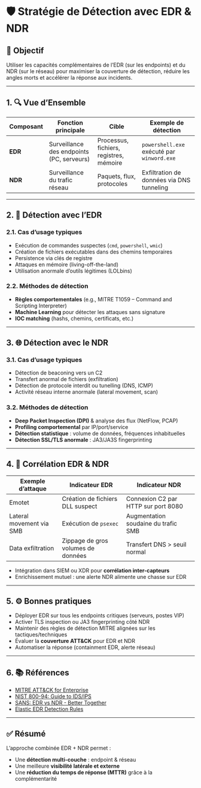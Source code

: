 # 🛡️ Stratégie de Détection avec EDR & NDR

## 🎯 Objectif

Utiliser les capacités complémentaires de l’EDR (sur les endpoints) et du NDR (sur le réseau) pour maximiser la couverture de détection, réduire les angles morts et accélérer la réponse aux incidents.

---

## 1. 🔍 Vue d’Ensemble

| Composant | Fonction principale | Cible | Exemple de détection |
|-----------|---------------------|-------|-----------------------|
| **EDR**   | Surveillance des endpoints (PC, serveurs) | Processus, fichiers, registres, mémoire | `powershell.exe` exécuté par `winword.exe` |
| **NDR**   | Surveillance du trafic réseau | Paquets, flux, protocoles | Exfiltration de données via DNS tunneling |

---

## 2. 🧠 Détection avec l’EDR

### 2.1. Cas d’usage typiques

- Exécution de commandes suspectes (`cmd`, `powershell`, `wmic`)
- Création de fichiers exécutables dans des chemins temporaires
- Persistence via clés de registre
- Attaques en mémoire (living-off-the-land)
- Utilisation anormale d’outils légitimes (LOLbins)

### 2.2. Méthodes de détection

- **Règles comportementales** (e.g., MITRE T1059 – Command and Scripting Interpreter)
- **Machine Learning** pour détecter les attaques sans signature
- **IOC matching** (hashs, chemins, certificats, etc.)

---

## 3. 🌐 Détection avec le NDR

### 3.1. Cas d’usage typiques

- Détection de beaconing vers un C2
- Transfert anormal de fichiers (exfiltration)
- Détection de protocole interdit ou tunelling (DNS, ICMP)
- Activité réseau interne anormale (lateral movement, scan)

### 3.2. Méthodes de détection

- **Deep Packet Inspection (DPI)** & analyse des flux (NetFlow, PCAP)
- **Profiling comportemental** par IP/port/service
- **Détection statistique** : volume de données, fréquences inhabituelles
- **Détection SSL/TLS anormale** : JA3/JA3S fingerprinting

---

## 4. 🔄 Corrélation EDR & NDR

| Exemple d’attaque              | Indicateur EDR                    | Indicateur NDR                         |
|-------------------------------|-----------------------------------|----------------------------------------|
| Emotet                        | Création de fichiers DLL suspect | Connexion C2 par HTTP sur port 8080   |
| Lateral movement via SMB      | Exécution de `psexec`            | Augmentation soudaine du trafic SMB   |
| Data exfiltration             | Zippage de gros volumes de données | Transfert DNS > seuil normal         |

- Intégration dans SIEM ou XDR pour **corrélation inter-capteurs**
- Enrichissement mutuel : une alerte NDR alimente une chasse sur EDR

---

## 5. ⚙️ Bonnes pratiques

- Déployer EDR sur tous les endpoints critiques (serveurs, postes VIP)
- Activer TLS inspection ou JA3 fingerprinting côté NDR
- Maintenir des règles de détection MITRE alignées sur les tactiques/techniques
- Évaluer la **couverture ATT&CK** pour EDR et NDR
- Automatiser la réponse (containment EDR, alerte réseau)

---

## 6. 📚 Références

- [MITRE ATT&CK for Enterprise](https://attack.mitre.org/)
- [NIST 800-94: Guide to IDS/IPS](https://csrc.nist.gov/publications/detail/sp/800-94/final)
- [SANS: EDR vs NDR - Better Together](https://www.sans.org/)
- [Elastic EDR Detection Rules](https://github.com/elastic/detection-rules)

---

## ✅ Résumé

L’approche combinée EDR + NDR permet :

- Une **détection multi-couche** : endpoint & réseau
- Une meilleure **visibilité latérale et externe**
- Une **réduction du temps de réponse (MTTR)** grâce à la complémentarité

